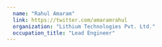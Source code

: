 ```yaml
---
  name: "Rahul Amaram"
  link: https://twitter.com/amaramrahul
  organization: "Lithium Technologies Pvt. Ltd."
  occupation_title: "Lead Engineer"
---
```

